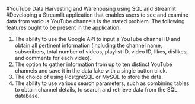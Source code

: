 #YouTube Data Harvesting and Warehousing using SQL and Streamlit
  #Developing a Streamlit application that enables users to see and examine data from various YouTube channels is the stated problem. The following features ought to be present in the application:
1. The ability to use the Google API to input a YouTube channel ID and obtain all pertinent information (including the channel name, subscribers, total number of videos, playlist ID, video ID, likes, dislikes, and comments for each video).
2. The option to gather information from up to ten distinct YouTube channels and save it in the data lake with a single button click.
3. The choice of using PostgreSQL or MySQL to store the data.
4. The ability to use various search parameters, such as combining tables to obtain channel details, to search and retrieve data from the SQL database.

